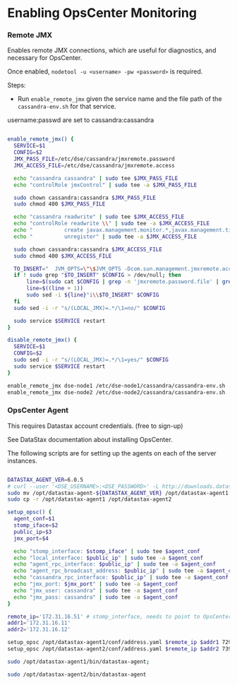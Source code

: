 Enabling OpsCenter Monitoring
===

### Remote JMX

Enables remote JMX connections, which are useful for diagnostics, and necessary for OpsCenter.

Once enabled, `nodetool -u <username> -pw <password>` is required.

Steps:

- Run `enable_remote_jmx` given the service name and the file path of the `cassandra-env.sh` for that service.

username:passwd are set to cassandra:cassandra

```sh

enable_remote_jmx() {
  SERVICE=$1
  CONFIG=$2
  JMX_PASS_FILE=/etc/dse/cassandra/jmxremote.password
  JMX_ACCESS_FILE=/etc/dse/cassandra/jmxremote.access

  echo "cassandra cassandra" | sudo tee $JMX_PASS_FILE
  echo "controlRole jmxControl" | sudo tee -a $JMX_PASS_FILE

  sudo chown cassandra:cassandra $JMX_PASS_FILE
  sudo chmod 400 $JMX_PASS_FILE

  echo "cassandra readwrite" | sudo tee $JMX_ACCESS_FILE
  echo "controlRole readwrite \\" | sudo tee -a $JMX_ACCESS_FILE
  echo "          create javax.management.monitor.*,javax.management.timer.* \\" | sudo tee -a $JMX_ACCESS_FILE
  echo "          unregister" | sudo tee -a $JMX_ACCESS_FILE

  sudo chown cassandra:cassandra $JMX_ACCESS_FILE
  sudo chmod 400 $JMX_ACCESS_FILE

  TO_INSERT="  JVM_OPTS=\"\$JVM_OPTS -Dcom.sun.management.jmxremote.access.file=$JMX_ACCESS_FILE\""
  if ! sudo grep "$TO_INSERT" $CONFIG > /dev/null; then
      line=$(sudo cat $CONFIG | grep -n 'jmxremote.password.file' | grep -o '^[0-9]*')
      line=$((line + 1))
      sudo sed -i ${line}"i\\$TO_INSERT" $CONFIG
  fi
  sudo sed -i -r "s/(LOCAL_JMX)=.*/\1=no/" $CONFIG

  sudo service $SERVICE restart
}

disable_remote_jmx() {
  SERVICE=$1
  CONFIG=$2
  sudo sed -i -r "s/(LOCAL_JMX)=.*/\1=yes/" $CONFIG
  sudo service $SERVICE restart
}

enable_remote_jmx dse-node1 /etc/dse-node1/cassandra/cassandra-env.sh
enable_remote_jmx dse-node2 /etc/dse-node2/cassandra/cassandra-env.sh

```

### OpsCenter Agent

This requires Datastax account credentials. (free to sign-up)

See DataStax documentation about installing OpsCenter.

The following scripts are for setting up the agents on each of the server instances.

```sh

DATASTAX_AGENT_VER=6.0.5
# curl --user '<DSE_USERNAME>:<DSE_PASSWORD>' -L http://downloads.datastax.com/enterprise/datastax-agent-${DATASTAX_AGENT_VER}.tar.gz | sudo tar xz -C /opt
sudo mv /opt/datastax-agent-${DATASTAX_AGENT_VER} /opt/datastax-agent1
sudo cp -r /opt/datastax-agent1 /opt/datastax-agent2

setup_opsc() {
  agent_conf=$1
  stomp_iface=$2
  public_ip=$3
  jmx_port=$4

  echo "stomp_interface: $stomp_iface" | sudo tee $agent_conf
  echo "local_interface: $public_ip" | sudo tee -a $agent_conf
  echo "agent_rpc_interface: $public_ip" | sudo tee -a $agent_conf
  echo "agent_rpc_broadcast_address: $public_ip" | sudo tee -a $agent_conf
  echo "cassandra_rpc_interface: $public_ip" | sudo tee -a $agent_conf
  echo "jmx_port: $jmx_port" | sudo tee -a $agent_conf
  echo "jmx_user: cassandra" | sudo tee -a $agent_conf
  echo "jmx_pass: cassandra" | sudo tee -a $agent_conf
}

remote_ip='172.31.16.51' # stomp_interface, needs to point to OpsCenter
addr1='172.31.16.11'
addr2='172.31.16.12'

setup_opsc /opt/datastax-agent1/conf/address.yaml $remote_ip $addr1 7299
setup_opsc /opt/datastax-agent2/conf/address.yaml $remote_ip $addr2 7399

sudo /opt/datastax-agent1/bin/datastax-agent;

sudo /opt/datastax-agent2/bin/datastax-agent

```
